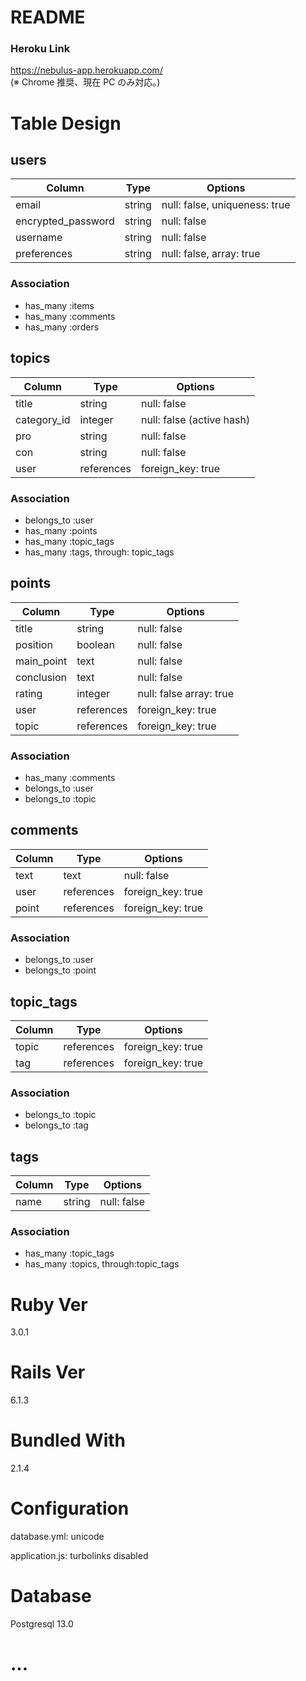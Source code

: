 # README

### Heroku Link

https://nebulus-app.herokuapp.com/  
(※ Chrome 推奨、現在 PC のみ対応。)

# Table Design

## users

| Column             | Type   | Options                       |
| ------------------ | ------ | ----------------------------- |
| email              | string | null: false, uniqueness: true |
| encrypted_password | string | null: false                   |
| username           | string | null: false                   |
| preferences        | string | null: false, array: true      |

### Association

- has_many :items
- has_many :comments
- has_many :orders

## topics

| Column      | Type       | Options                   |
| ----------- | ---------- | ------------------------- |
| title       | string     | null: false               |
| category_id | integer    | null: false (active hash) |
| pro         | string     | null: false               |
| con         | string     | null: false               |
| user        | references | foreign_key: true         |

### Association

- belongs_to :user
- has_many :points
- has_many :topic_tags
- has_many :tags, through: topic_tags

## points

| Column     | Type       | Options                 |
| ---------- | ---------- | ----------------------- |
| title      | string     | null: false             |
| position   | boolean    | null: false             |
| main_point | text       | null: false             |
| conclusion | text       | null: false             |
| rating     | integer    | null: false array: true |
| user       | references | foreign_key: true       |
| topic      | references | foreign_key: true       |

### Association

- has_many :comments
- belongs_to :user
- belongs_to :topic

## comments

| Column | Type       | Options           |
| ------ | ---------- | ----------------- |
| text   | text       | null: false       |
| user   | references | foreign_key: true |
| point  | references | foreign_key: true |

### Association

- belongs_to :user
- belongs_to :point

## topic_tags

| Column | Type       | Options           |
| ------ | ---------- | ----------------- |
| topic  | references | foreign_key: true |
| tag    | references | foreign_key: true |

### Association

- belongs_to :topic
- belongs_to :tag

## tags

| Column | Type   | Options     |
| ------ | ------ | ----------- |
| name   | string | null: false |

### Association

- has_many :topic_tags
- has_many :topics, through:topic_tags

# Ruby Ver

3.0.1

# Rails Ver

6.1.3

# Bundled With

2.1.4

# Configuration

database.yml:
unicode

application.js:
turbolinks disabled

# Database

Postgresql 13.0

# ...
